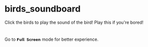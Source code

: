 # birds_soundboard
Click the birds to play the sound of the bird! Play this if you're bored!
#
Go to `𝗙𝘂𝗹𝗹 𝗦𝗰𝗿𝗲𝗲𝗻` mode for better experience.

